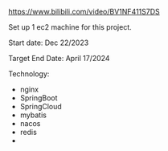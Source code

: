 https://www.bilibili.com/video/BV1NF411S7DS

Set up 1 ec2 machine for this project.

Start date: Dec 22/2023

Target End Date: April 17/2024

Technology: 
-  nginx
-  SpringBoot
-  SpringCloud
-  mybatis
-  nacos
-  redis
-   
